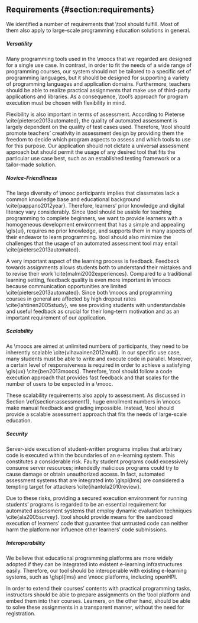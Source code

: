 ## Requirements {#section:requirements}

We identified a number of requirements that \tool should fulfill. Most of them also apply to large-scale programming education solutions in general.

##### Versatility

Many programming tools used in the \moocs that we regarded are designed for a single use case. In contrast, in order to fit the needs of a wide range of programming courses, our system should not be tailored to a specific set of programming languages, but it should be designed for supporting a variety of programming languages and application domains. Furthermore, teachers should be able to realize practical assignments that make use of third-party applications and libraries. As a consequence, \tool’s approach for program execution must be chosen with flexibility in mind.

Flexibility is also important in terms of assessment. According to Pieterse \cite{pieterse2013automated}, the quality of automated assessment is largely dependent on the quality of test cases used. Therefore, \tool should promote teachers’ creativity in assessment design by providing them the freedom to decide which program aspects to assess and which tools to use for this purpose. Our application should not dictate a universal assessment approach but should permit the usage of any desired tool that fits the particular use case best, such as an established testing framework or a tailor-made solution.

##### Novice-Friendliness

The large diversity of \mooc participants implies that classmates lack a common knowledge base and educational background \cite{pappano2012year}. Therefore, learners’ prior knowledge and digital literacy vary considerably. Since \tool should be usable for teaching programming to complete beginners, we want to provide learners with a homogeneous development environment that has a simple and appealing \gls{ui}, requires no prior knowledge, and supports them in many aspects of their endeavor to learn programming. \tool should also minimize the challenges that the usage of an automated assessment tool may entail \cite{pieterse2013automated}.

A very important aspect of the learning process is feedback. Feedback towards assignments allows students both to understand their mistakes and to revise their work \cite{malmi2002experiences}. Compared to a traditional learning setting, feedback quality is even more important in \moocs because communication opportunities are limited \cite{pieterse2013automated}. Since both \moocs and programming courses in general are affected by high dropout rates \cite{lahtinen2005study}, we see providing students with understandable and useful feedback as crucial for their long-term motivation and as an important requirement of our application.

##### Scalability

As \moocs are aimed at unlimited numbers of participants, they need to be inherently scalable \cite{vihavainen2012multi}. In our specific use case, many students must be able to write and execute code in parallel. Moreover, a certain level of responsiveness is required in order to achieve a satisfying \gls{ux} \cite{ben2013moocs}. Therefore, \tool should follow a code execution approach that provides fast feedback and that scales for the number of users to be expected in a \mooc.

These scalability requirements also apply to assessment. As discussed in Section \ref{section:assessment1}, huge enrollment numbers in \moocs make manual feedback and grading impossible. Instead, \tool should provide a scalable assessment approach that fits the needs of large-scale education.

##### Security

Server-side execution of student-written programs implies that arbitrary code is executed within the boundaries of an e-learning system. This constitutes a considerable risk. Faulty student programs could excessively consume server resources; intendedly malicious programs could try to cause damage or obtain unauthorized access. In fact, automated assessment systems that are integrated into \glspl{lms} are considered a tempting target for attackers \cite{ihantola2010review}.

Due to these risks, providing a secured execution environment for running students’ programs is regarded to be an essential requirement for automated assessment systems that employ dynamic evaluation techniques \cite{ala2005survey}. \tool should provide means for the sandboxed execution of learners’ code that guarantee that untrusted code can neither harm the platform nor influence other learners’ code submissions.

##### Interoperability

We believe that educational programming platforms are more widely adopted if they can be integrated into existent e-learning infrastructures easily. Therefore, our tool should be interoperable with existing e-learning systems, such as \glspl{lms} and \mooc platforms, including openHPI.

In order to extend their courses’ contents with practical programming tasks, instructors should be able to prepare assignments on the \tool platform and embed them into their courses. Learners, on the other hand, should be able to solve these assignments in a transparent manner, without the need for registration.